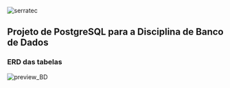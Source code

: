 ![serratec](https://github.com/joe-higashii/space-invaders-app/assets/129689531/00af72d8-daba-48fb-85b5-785ab362a4fd)

## Projeto de PostgreSQL para a Disciplina de Banco de Dados

### ERD das tabelas
![preview_BD](https://github.com/joe-higashii/space-invaders-app/assets/129689531/ca6f98b2-cefc-480a-991a-44316f2da9a7)